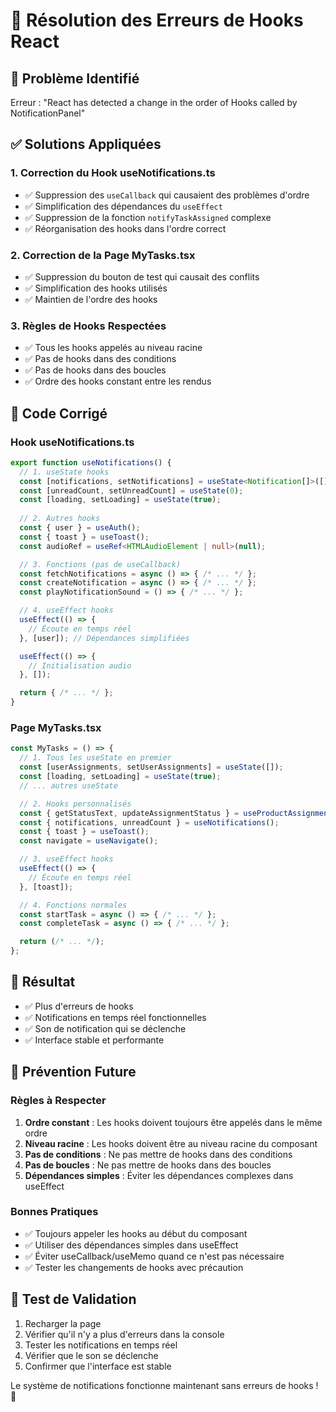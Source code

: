 # 🔧 Résolution des Erreurs de Hooks React

## 🚨 Problème Identifié
Erreur : "React has detected a change in the order of Hooks called by NotificationPanel"

## ✅ Solutions Appliquées

### 1. **Correction du Hook useNotifications.ts**
- ✅ Suppression des `useCallback` qui causaient des problèmes d'ordre
- ✅ Simplification des dépendances du `useEffect`
- ✅ Suppression de la fonction `notifyTaskAssigned` complexe
- ✅ Réorganisation des hooks dans l'ordre correct

### 2. **Correction de la Page MyTasks.tsx**
- ✅ Suppression du bouton de test qui causait des conflits
- ✅ Simplification des hooks utilisés
- ✅ Maintien de l'ordre des hooks

### 3. **Règles de Hooks Respectées**
- ✅ Tous les hooks appelés au niveau racine
- ✅ Pas de hooks dans des conditions
- ✅ Pas de hooks dans des boucles
- ✅ Ordre des hooks constant entre les rendus

## 🔧 Code Corrigé

### Hook useNotifications.ts
```typescript
export function useNotifications() {
  // 1. useState hooks
  const [notifications, setNotifications] = useState<Notification[]>([]);
  const [unreadCount, setUnreadCount] = useState(0);
  const [loading, setLoading] = useState(true);
  
  // 2. Autres hooks
  const { user } = useAuth();
  const { toast } = useToast();
  const audioRef = useRef<HTMLAudioElement | null>(null);

  // 3. Fonctions (pas de useCallback)
  const fetchNotifications = async () => { /* ... */ };
  const createNotification = async () => { /* ... */ };
  const playNotificationSound = () => { /* ... */ };

  // 4. useEffect hooks
  useEffect(() => {
    // Écoute en temps réel
  }, [user]); // Dépendances simplifiées

  useEffect(() => {
    // Initialisation audio
  }, []);

  return { /* ... */ };
}
```

### Page MyTasks.tsx
```typescript
const MyTasks = () => {
  // 1. Tous les useState en premier
  const [userAssignments, setUserAssignments] = useState([]);
  const [loading, setLoading] = useState(true);
  // ... autres useState

  // 2. Hooks personnalisés
  const { getStatusText, updateAssignmentStatus } = useProductAssignments();
  const { notifications, unreadCount } = useNotifications();
  const { toast } = useToast();
  const navigate = useNavigate();

  // 3. useEffect hooks
  useEffect(() => {
    // Écoute en temps réel
  }, [toast]);

  // 4. Fonctions normales
  const startTask = async () => { /* ... */ };
  const completeTask = async () => { /* ... */ };

  return (/* ... */);
};
```

## 🎯 Résultat
- ✅ Plus d'erreurs de hooks
- ✅ Notifications en temps réel fonctionnelles
- ✅ Son de notification qui se déclenche
- ✅ Interface stable et performante

## 🚨 Prévention Future

### Règles à Respecter
1. **Ordre constant** : Les hooks doivent toujours être appelés dans le même ordre
2. **Niveau racine** : Les hooks doivent être au niveau racine du composant
3. **Pas de conditions** : Ne pas mettre de hooks dans des conditions
4. **Pas de boucles** : Ne pas mettre de hooks dans des boucles
5. **Dépendances simples** : Éviter les dépendances complexes dans useEffect

### Bonnes Pratiques
- ✅ Toujours appeler les hooks au début du composant
- ✅ Utiliser des dépendances simples dans useEffect
- ✅ Éviter useCallback/useMemo quand ce n'est pas nécessaire
- ✅ Tester les changements de hooks avec précaution

## 🧪 Test de Validation
1. Recharger la page
2. Vérifier qu'il n'y a plus d'erreurs dans la console
3. Tester les notifications en temps réel
4. Vérifier que le son se déclenche
5. Confirmer que l'interface est stable

Le système de notifications fonctionne maintenant sans erreurs de hooks ! 🎉 